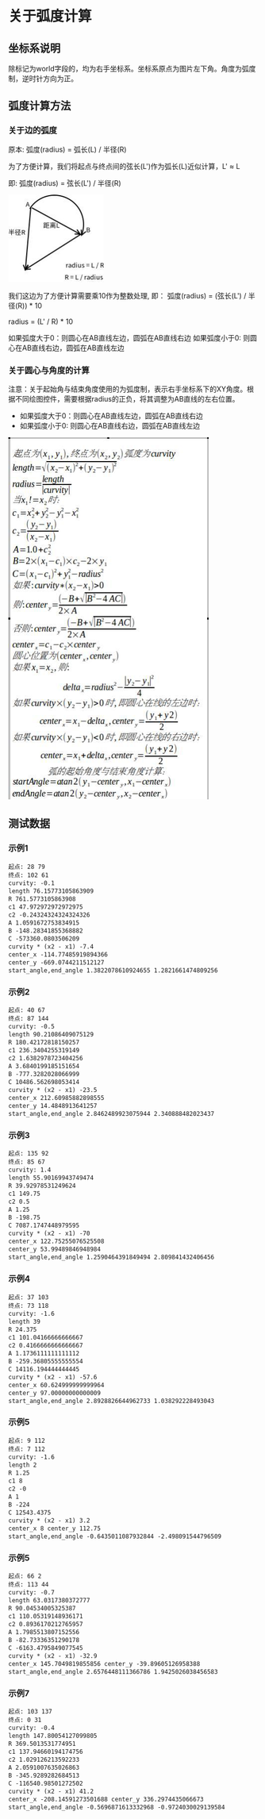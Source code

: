 # 关于弧度计算

## 坐标系说明
除标记为world字段的，均为右手坐标系。坐标系原点为图片左下角。角度为弧度制，逆时针方向为正。

## 弧度计算方法

### 关于边的弧度
原本: 弧度(radius) = 弧长(L) / 半径(R)

为了方便计算，我们将起点与终点间的弦长(L')作为弧长(L)近似计算，L' ≈ L

即: 弧度(radius) = 弦长(L') / 半径(R)

![弧度计算示意图](/images/deeprobot01/development-guide/radius-calculation.png)

我们这边为了方便计算需要乘10作为整数处理, 即：
弧度(radius) = (弦长(L') / 半径(R)) * 10

radius = (L' / R) * 10

如果弧度大于0：则圆心在AB直线左边，圆弧在AB直线右边
如果弧度小于0: 则圆心在AB直线右边，圆弧在AB直线左边

### 关于圆心与角度的计算

注意：关于起始角与结束角度使用的为弧度制，表示右手坐标系下的XY角度。根据不同绘图控件，需要根据radius的正负，将其调整为AB直线的左右位置。

- 如果弧度大于0：则圆心在AB直线左边，圆弧在AB直线右边
- 如果弧度小于0: 则圆心在AB直线右边，圆弧在AB直线左边

![圆心角度计算示意图](/images/deeprobot01/development-guide/center-angle-calculation.png)

## 测试数据

### 示例1

```
起点: 28 79
终点: 102 61
curvity: -0.1
length 76.15773105863909
R 761.5773105863908
c1 47.972972972972975
c2 -0.24324324324324326
A 1.0591672753834915
B -148.28341855368882
C -573360.0803506209
curvity * (x2 - x1) -7.4
center_x -114.77485919894366
center_y -669.0744211512127
start_angle,end_angle 1.3822078610924655 1.2821661474809256
```

### 示例2

```
起点: 40 67
终点: 87 144
curvity: -0.5
length 90.21086409075129
R 180.42172818150257
c1 236.3404255319149
c2 1.6382978723404256
A 3.6840199185151654
B -777.3282028066999
C 10486.562698053414
curvity * (x2 - x1) -23.5
center_x 212.60985882898555
center_y 14.4848913641257
start_angle,end_angle 2.8462489923075944 2.340888482023437
```

### 示例3

```
起点: 135 92
终点: 85 67
curvity: 1.4
length 55.90169943749474
R 39.92978531249624
c1 149.75
c2 0.5
A 1.25
B -198.75
C 7087.1747448979595
curvity * (x2 - x1) -70
center_x 122.75255076525508
center_y 53.99489846948984
start_angle,end_angle 1.2590464391849494 2.809841432406456
```

### 示例4

```
起点: 37 103
终点: 73 118
curvity: -1.6
length 39
R 24.375
c1 101.04166666666667
c2 0.4166666666666667
A 1.1736111111111112
B -259.36805555555554
C 14116.194444444445
curvity * (x2 - x1) -57.6
center_x 60.624999999999964
center_y 97.00000000000009
start_angle,end_angle 2.8928826644962733 1.038292228493043
```

### 示例5

```
起点: 9 112
终点: 7 112
curvity: -1.6
length 2
R 1.25
c1 8
c2 -0
A 1
B -224
C 12543.4375
curvity * (x2 - x1) 3.2
center_x 8 center_y 112.75
start_angle,end_angle -0.6435011087932844 -2.498091544796509
```

### 示例5

```
起点: 66 2
终点: 113 44
curvity: -0.7
length 63.0317380372777
R 90.04534005325387
c1 110.05319148936171
c2 0.8936170212765957
A 1.7985513807152556
B -82.73336351290178
C -6163.4795849077545
curvity * (x2 - x1) -32.9
center_x 145.7049819855856 center_y -39.89605126958388
start_angle,end_angle 2.6576448111366786 1.9425026038456583
```

### 示例7

```
起点: 103 137
终点: 0 31
curvity: -0.4
length 147.80054127099805
R 369.5013531774951
c1 137.94660194174756
c2 1.029126213592233
A 2.0591007635026863
B -345.9289282684513
C -116540.98501272502
curvity * (x2 - x1) 41.2
center_x -208.14591273501688 center_y 336.2974435066673
start_angle,end_angle -0.5696871613332968 -0.9724030029139584
```
